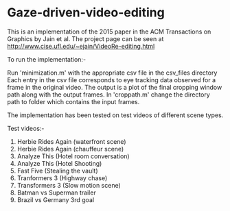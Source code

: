 # Gaze-driven-video-editing

This is an implementation of the 2015 paper in the ACM Transactions on Graphics by Jain et al.
The project page can be seen at http://www.cise.ufl.edu/~ejain/VideoRe-editing.html

To run the implementation:-

Run 'minimization.m' with the appropriate csv file in the csv_files directory
Each entry in the csv file corresponds to eye tracking data observed for a frame in the original video.
The output is a plot of the final cropping window path along with the output frames.
In 'croppath.m' change the directory path to folder which contains the input frames.

The implementation has been tested on test videos of different scene types.

Test videos:-

1. Herbie Rides Again (waterfront scene)
2. Herbie Rides Again (chauffeur scene)
3. Analyze This (Hotel room conversation)
4. Analyze This (Hotel Shooting)
5. Fast Five (Stealing the vault)
6. Tranformers 3 (Highway chase)
7. Transformers 3 (Slow motion scene)
8. Batman vs Superman trailer
9. Brazil vs Germany 3rd goal
